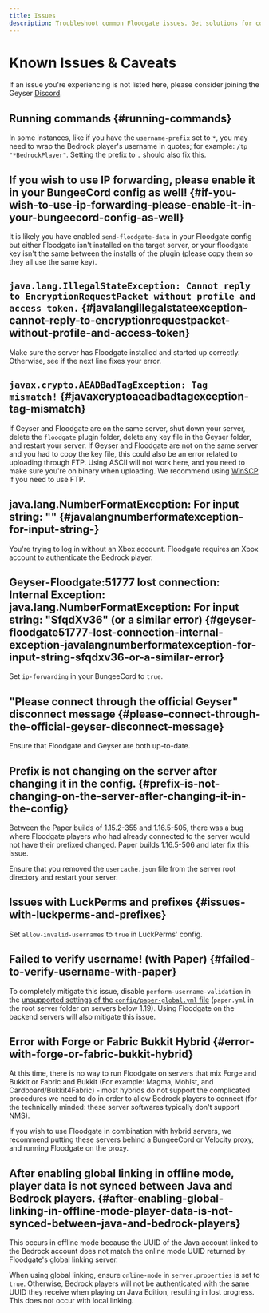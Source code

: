 ```yaml
---
title: Issues
description: Troubleshoot common Floodgate issues. Get solutions for connection problems, configuration errors, and known limitations.
---
```


# Known Issues & Caveats
If an issue you're experiencing is not listed here, please consider joining the Geyser [Discord](http://discord.geysermc.org/).

## Running commands {#running-commands}
In some instances, like if you have the `username-prefix` set to `*`, you may need to wrap the Bedrock player's username in quotes; for example: `/tp "*BedrockPlayer"`. Setting the prefix to `.` should also fix this.

## If you wish to use IP forwarding, please enable it in your BungeeCord config as well! {#if-you-wish-to-use-ip-forwarding-please-enable-it-in-your-bungeecord-config-as-well}
It is likely you have enabled `send-floodgate-data` in your Floodgate config but either Floodgate isn't installed on the target server, or your floodgate key isn't the same between the installs of the plugin (please copy them so they all use the same key).

## `java.lang.IllegalStateException: Cannot reply to EncryptionRequestPacket without profile and access token.` {#javalangillegalstateexception-cannot-reply-to-encryptionrequestpacket-without-profile-and-access-token}

Make sure the server has Floodgate installed and started up correctly. Otherwise, see if the next line fixes your error.

## `javax.crypto.AEADBadTagException: Tag mismatch!` {#javaxcryptoaeadbadtagexception-tag-mismatch}

If Geyser and Floodgate are on the same server, shut down your server, delete the `floodgate` plugin folder, delete any key file in the Geyser folder, and restart your server.
If Geyser and Floodgate are not on the same server and you had to copy the key file, this could also be an error related to uploading through FTP. Using ASCII will not work here, and you need to make sure you're on binary when uploading. We recommend using [WinSCP](https://winscp.net) if you need to use FTP.

## java.lang.NumberFormatException: For input string: "" {#javalangnumberformatexception-for-input-string-}

You're trying to log in without an Xbox account. Floodgate requires an Xbox account to authenticate the Bedrock player.

## Geyser-Floodgate:51777 lost connection: Internal Exception: java.lang.NumberFormatException: For input string: "SfqdXv36" (or a similar error) {#geyser-floodgate51777-lost-connection-internal-exception-javalangnumberformatexception-for-input-string-sfqdxv36-or-a-similar-error}

Set `ip-forwarding` in your BungeeCord to `true`.

## "Please connect through the official Geyser" disconnect message {#please-connect-through-the-official-geyser-disconnect-message}

Ensure that Floodgate and Geyser are both up-to-date.

## Prefix is not changing on the server after changing it in the config. {#prefix-is-not-changing-on-the-server-after-changing-it-in-the-config}

Between the Paper builds of 1.15.2-355 and 1.16.5-505, there was a bug where Floodgate players who had already connected to the server would not have their prefixed changed. Paper builds 1.16.5-506 and later fix this issue.

Ensure that you removed the `usercache.json` file from the server root directory and restart your server.

## Issues with LuckPerms and prefixes {#issues-with-luckperms-and-prefixes}

Set `allow-invalid-usernames` to `true` in LuckPerms' config.

## Failed to verify username! (with Paper) {#failed-to-verify-username-with-paper}

To completely mitigate this issue, disable `perform-username-validation` in the [unsupported settings of the `config/paper-global.yml` file](https://docs.papermc.io/paper/reference/global-configuration#unsupported_settings) (`paper.yml` in the root server folder on servers below 1.19). Using Floodgate on the backend servers will also mitigate this issue.

## Error with Forge or Fabric Bukkit Hybrid {#error-with-forge-or-fabric-bukkit-hybrid}

At this time, there is no way to run Floodgate on servers that mix Forge and Bukkit or Fabric and Bukkit (For example: Magma, Mohist, and Cardboard/Bukkit4Fabric) - most hybrids do not support the complicated procedures we need to do in order to allow Bedrock players to connect (for the technically minded: these server softwares typically don't support NMS). 

If you wish to use Floodgate in combination with hybrid servers, we recommend putting these servers behind a BungeeCord or Velocity proxy, and running Floodgate on the proxy.

## After enabling global linking in offline mode, player data is not synced between Java and Bedrock players. {#after-enabling-global-linking-in-offline-mode-player-data-is-not-synced-between-java-and-bedrock-players}

This occurs in offline mode because the UUID of the Java account linked to the Bedrock account does not match the online mode UUID returned by Floodgate's global linking server.

When using global linking, ensure `online-mode` in `server.properties` is set to `true`. Otherwise, Bedrock players will not be authenticated with the same UUID they receive when playing on Java Edition, resulting in lost progress. This does not occur with local linking.
